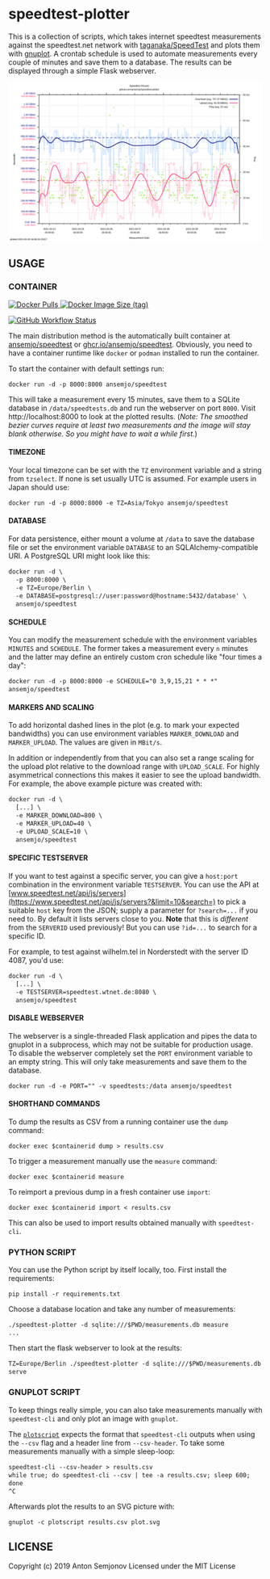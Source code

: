 # speedtest-plotter

This is a collection of scripts, which takes internet speedtest measurements
against the speedtest.net network with [taganaka/SpeedTest](https://github.com/taganaka/SpeedTest) and plots them
with [gnuplot](http://gnuplot.sourceforge.net). A crontab schedule is used
to automate measurements every couple of minutes and save them to a database.
The results can be displayed through a simple Flask webserver.

![example plot of speedtest results](assets/example.png)

## USAGE

### CONTAINER
<a href="https://hub.docker.com/r/ansemjo/speedtest">

![Docker Pulls](https://img.shields.io/docker/pulls/ansemjo/speedtest)
![Docker Image Size (tag)](https://img.shields.io/docker/image-size/ansemjo/speedtest/latest)

</a>
<a href="https://github.com/ansemjo/speedtest-plotter/actions">

![GitHub Workflow Status](https://img.shields.io/github/workflow/status/ansemjo/speedtest-plotter/ci)

</a>

The main distribution method is the automatically built container at
[ansemjo/speedtest](https://hub.docker.com/r/ansemjo/speedtest) or
[ghcr.io/ansemjo/speedtest](https://github.com/ansemjo/speedtest-plotter/pkgs/container/speedtest).
Obviously, you need to have a container runtime like `docker` or `podman`
installed to run the container.

To start the container with default settings run:

    docker run -d -p 8000:8000 ansemjo/speedtest

This will take a measurement every 15 minutes, save them to a SQLite database
in `/data/speedtests.db` and run the webserver on port `8000`. Visit http://localhost:8000
to look at the plotted results. (*Note: The smoothed bezier curves require at least two
measurements and the image will stay blank otherwise. So you might have to wait a while first.*)

#### TIMEZONE

Your local timezone can be set with the `TZ` environment variable and a string from
`tzselect`. If none is set usually UTC is assumed. For example users in Japan should use:

    docker run -d -p 8000:8000 -e TZ=Asia/Tokyo ansemjo/speedtest

#### DATABASE

For data persistence, either mount a volume at `/data` to save the database file
or set the environment variable `DATABASE` to an SQLAlchemy-compatible URI. A PostgreSQL
URI might look like this:

    docker run -d \
      -p 8000:8000 \
      -e TZ=Europe/Berlin \
      -e DATABASE=postgresql://user:password@hostname:5432/database' \
      ansemjo/speedtest

#### SCHEDULE

You can modify the measurement schedule with the environment variables `MINUTES` and
`SCHEDULE`. The former takes a measurement every `n` minutes and the latter may define
an entirely custom cron schedule like "four times a day":

    docker run -d -p 8000:8000 -e SCHEDULE="0 3,9,15,21 * * *" ansemjo/speedtest

#### MARKERS AND SCALING

To add horizontal dashed lines in the plot (e.g. to mark your expected bandwidths)
you can use environment variables `MARKER_DOWNLOAD` and `MARKER_UPLOAD`. The values
are given in `MBit/s`. 

In addition or independently from that you can also set a range scaling for the upload
plot relative to the download range with `UPLOAD_SCALE`. For highly asymmetrical connections
this makes it easier to see the upload bandwidth. For example, the above example
picture was created with:

    docker run -d \
      [...] \
      -e MARKER_DOWNLOAD=800 \
      -e MARKER_UPLOAD=40 \
      -e UPLOAD_SCALE=10 \
      ansemjo/speedtest

#### SPECIFIC TESTSERVER

If you want to test against a specific server, you can give a `host:port` combination
in the environment variable `TESTSERVER`. You can use the API at
[www.speedtest.net/api/js/servers](https://www.speedtest.net/api/js/servers?&limit=10&search=)
to pick a suitable `host` key from the JSON; supply a parameter for `?search=...` if you need to.
By default it lists servers close to you. **Note** that this is *different* from the
`SERVERID` used previously! But you can use `?id=...` to search for a specific ID.

For example, to test against wilhelm.tel in Norderstedt with the server ID 4087, you'd use:

    docker run -d \
      [...] \
      -e TESTSERVER=speedtest.wtnet.de:8080 \
      ansemjo/speedtest

#### DISABLE WEBSERVER

The webserver is a single-threaded Flask application and pipes the data to gnuplot in a subprocess, which may not be suitable
for production usage. To disable the webserver completely set the `PORT` environment
variable to an empty string. This will only take measurements and save them to the
database.

    docker run -d -e PORT="" -v speedtests:/data ansemjo/speedtest

#### SHORTHAND COMMANDS

To dump the results as CSV from a running container use the `dump` command:

    docker exec $containerid dump > results.csv

To trigger a measurement manually use the `measure` command:

    docker exec $containerid measure

To reimport a previous dump in a fresh container use `import`:

    docker exec $containerid import < results.csv

This can also be used to import results obtained manually with `speedtest-cli`.

### PYTHON SCRIPT

You can use the Python script by itself locally, too. First install the requirements:

    pip install -r requirements.txt

Choose a database location and take any number of measurements:

    ./speedtest-plotter -d sqlite:///$PWD/measurements.db measure
    ...

Then start the flask webserver to look at the results:

    TZ=Europe/Berlin ./speedtest-plotter -d sqlite:///$PWD/measurements.db serve

### GNUPLOT SCRIPT

To keep things really simple, you can also take measurements manually with `speedtest-cli` and only
plot an image with `gnuplot`.

The [`plotscript`](plotscript) expects the format that `speedtest-cli` outputs when using the `--csv` flag
and a header line from `--csv-header`. To take some measurements manually with a simple sleep-loop:

    speedtest-cli --csv-header > results.csv
    while true; do speedtest-cli --csv | tee -a results.csv; sleep 600; done
    ^C

Afterwards plot the results to an SVG picture with:

    gnuplot -c plotscript results.csv plot.svg

## LICENSE

Copyright (c) 2019 Anton Semjonov
Licensed under the MIT License
